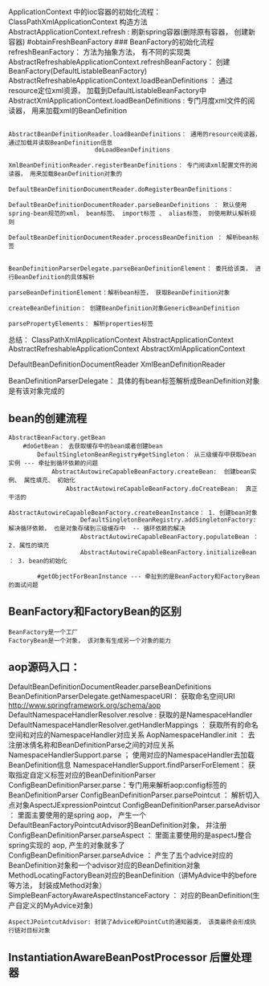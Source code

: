ApplicationContext 中的ioc容器的初始化流程： 
    ClassPathXmlApplicationContext
        构造方法
        AbstractApplicationContext.refresh : 刷新spring容器(删除原有容器， 创建新容器)
            #obtainFreshBeanFactory
            ### BeanFactory的初始化流程
                refreshBeanFactory： 方法为抽象方法， 有不同的实现类
                AbstractRefreshableApplicationContext.refreshBeanFactory： 创建BeanFactory(DefaultListableBeanFactory)
                    AbstractRefreshableApplicationContext.loadBeanDefinitions ： 通过resource定位xml资源， 加载到DefaultListableBeanFactory中
                        AbstractXmlApplicationContext.loadBeanDefinitions : 专门月度xml文件的阅读器， 用来加载xml的BeanDefinition
                        
                            AbstractBeanDefinitionReader.loadBeanDefinitions： 通用的resource阅读器， 通过加载并读取BeanDefinition信息
                            doLoadBeanDefinitions
                                XmlBeanDefinitionReader.registerBeanDefinitions： 专门阅读xml配置文件的阅读器， 用来加载BeanDefinition对象的
                                    DefaultBeanDefinitionDocumentReader.doRegisterBeanDefinitions： 
                                        DefaultBeanDefinitionDocumentReader.parseBeanDefinitions ： 默认使用spring-bean规范的xml， bean标签、 import标签 、 alias标签， 则使用默认解析规则
                                            DefaultBeanDefinitionDocumentReader.processBeanDefinition ： 解析bean标签
                                            
                                                BeanDefinitionParserDelegate.parseBeanDefinitionElement： 委托给该类， 进行BeanDefinition的具体解析
                                                    parseBeanDefinitionElement：解析bean标签， 获取BeanDefinition对象
                                                        createBeanDefinition： 创建BeanDefinition对象GenericBeanDefinition
                                                        parsePropertyElements： 解析properties标签
                                                            
总结： 
ClassPathXmlApplicationContext
AbstractApplicationContext
AbstractRefreshableApplicationContext
AbstractXmlApplicationContext

DefaultBeanDefinitionDocumentReader
XmlBeanDefinitionReader

BeanDefinitionParserDelegate： 具体的有bean标签解析成BeanDefinition对象是有该对象完成的

## bean的创建流程
    AbstractBeanFactory.getBean
        #doGetBean： 去获取缓存中的bean或者创建bean
            DefaultSingletonBeanRegistry#getSingleton： 从三级缓存中获取bean实例 --- 牵扯到循环依赖的问题
                AbstractAutowireCapableBeanFactory.createBean:  创建bean实例、 属性填充、 初始化
                    AbstractAutowireCapableBeanFactory.doCreateBean:  真正干活的
                        AbstractAutowireCapableBeanFactory.createBeanInstance： 1. 创建bean对象
                        DefaultSingletonBeanRegistry.addSingletonFactory: 解决循环依赖， 也是对象存储到三级缓存中  -- 循环依赖的解决
                        AbstractAutowireCapableBeanFactory.populateBean ： 2. 属性的填充
                        AbstractAutowireCapableBeanFactory.initializeBean ： 3. bean的初始化 
                        
            #getObjectForBeanInstance --- 牵扯到的是BeanFactory和FactoryBean的面试问题
## BeanFactory和FactoryBean的区别
    BeanFactory是一个工厂
    FactoryBean是一个对象， 该对象有生成另一个对象的能力
    
## aop源码入口： 
DefaultBeanDefinitionDocumentReader.parseBeanDefinitions
    BeanDefinitionParserDelegate.getNamespaceURI： 获取命名空间URI http://www.springframework.org/schema/aop
        DefaultNamespaceHandlerResolver.resolve : 获取的是NamespaceHandler
            DefaultNamespaceHandlerResolver.getHandlerMappings ： 获取所有的命名空间和对应的NamespaceHandler对应关系
            AopNamespaceHandler.init ： 去注册冰倩名称和BeanDefinitionParse之间的对应关系
        NamespaceHandlerSupport.parse ； 使用对应的NamespaceHandler去加载BeanDefinition信息
            NamespaceHandlerSupport.findParserForElement： 获取指定自定义标签对应的BeanDefinitionParser
    ConfigBeanDefinitionParser.parse：专门用来解析aop:config标签的BeanDefinitionParser
        ConfigBeanDefinitionParser.parsePointcut ： 解析切入点对象AspectJExpressionPointcut
        ConfigBeanDefinitionParser.parseAdvisor ： 里面主要使用的是spring aop， 产生一个DefaultBeanFactoryPointcutAdvisor的BeanDefinition对象， 并注册
        ConfigBeanDefinitionParser.parseAspect ： 里面主要使用的是aspectJ整合spring实现的 aop, 产生的对象就多了
            ConfigBeanDefinitionParser.parseAdvice ： 产生了五个advice对应的BeanDefinition对象和一个advisor对应的BeanDefinition对象
                MethodLocatingFactoryBean对应的BeanDefinition（讲MyAdvice中的before等方法， 封装成Method对象）
                SimpleBeanFactoryAwareAspectInstanceFactory ： 对应的BeanDefinition(生产自定义的MyAdvice对象)
    
    
    AspectJPointcutAdvisor: 封装了Advice和PointCut的通知器类， 该类最终会形成执行链对目标对象
    
## InstantiationAwareBeanPostProcessor 后置处理器